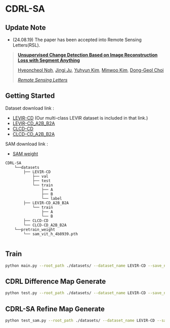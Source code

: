 # CDRL-SA

## Update Note
* (24.08.19) The paper has been accepted into Remote Sensing Letters(RSL).

> [**Unsupervised Change Detection Based on Image Reconstruction Loss with Segment Anything**](https://doi.org/10.1080/2150704X.2024.2388851)
> 
> [Hyeoncheol Noh](https://scholar.google.co.kr/citations?user=XTmafQgAAAAJ&hl), [Jingi Ju](https://scholar.google.co.kr/citations?user=hlJYrqAAAAAJ&hl), [Yuhyun Kim](), [Minwoo Kim](https://scholar.google.com/citations?user=c7el4JwAAAAJ), [Dong-Geol Choi](https://scholar.google.co.kr/citations?user=1498JWoAAAAJ&hl)
> 
> *[Remote Sensing Letters](https://doi.org/10.1080/2150704X.2024.2388851)*
## Getting Started

Dataset download link : 
* [LEVIR-CD](https://drive.google.com/file/d/18RGfTqPo1atw_IMm6xPOnND-Vl4ok_o3/view?usp=sharing) (Our multi-class LEVIR dataset is included in that link.)
* [LEVIR-CD_A2B_B2A](https://drive.google.com/file/d/1-LERpM7GOxviKna47bbO_mLQON3Q0YcA/view?usp=sharing)
* [CLCD-CD](https://drive.google.com/file/d/1F4RfWSvoghmIrir_2YlBYfgrJt-flzY8/view?usp=sharing)
* [CLCD-CD_A2B_B2A](https://drive.google.com/file/d/1Q9COBNxg7r5PhgNzY60GTugotbS8AzUg/view?usp=sharing)

SAM download link : 
* [SAM weight](https://dl.fbaipublicfiles.com/segment_anything/sam_vit_h_4b8939.pth)

```angular2html
CDRL-SA
    └──datasets
        ├── LEVIR-CD
            ├── val
            ├── test
            └── train
                ├── A
                ├── B
                └── label
        ├── LEVIR-CD_A2B_B2A
            └── train
                ├── A
                └── B
        ├── CLCD-CD
        └── CLCD-CD_A2B_B2A
    └──pretrain_weight
        └── sam_vit_h_4b8939.pth
        
```

## Train
```bash
python main.py --root_path ./datasets/ --dataset_name LEVIR-CD --save_name levir
```

## CDRL Difference Map Generate
```bash
python test.py --root_path ./datasets/ --dataset_name LEVIR-CD --save_name levir
```

## CDRL-SA Refine Map Generate
```bash
python test_sam.py --root_path ./datasets/ --dataset_name LEVIR-CD --save_name levir
```
